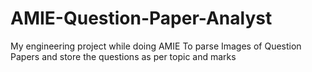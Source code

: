# AMIE-Question-Paper-Analyst
My engineering project while doing AMIE
To parse Images of Question Papers and store the questions as per topic and marks
